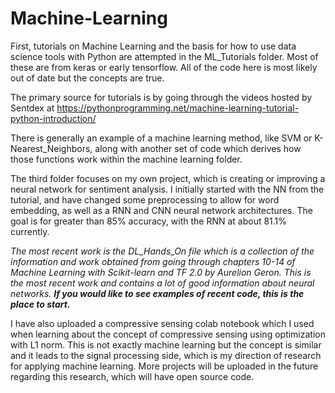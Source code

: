 # Machine-Learning
First, tutorials on Machine Learning and the basis for how to use data science tools with Python are attempted in the ML_Tutorials folder. Most of these are from keras or early tensorflow. All of the code here is most likely out of date but the concepts are true.

The primary source for tutorials is by going through the videos hosted by Sentdex at https://pythonprogramming.net/machine-learning-tutorial-python-introduction/

There is generally an example of a machine learning method, like SVM or K-Nearest_Neighbors, along with another set of code which derives how those functions work within the machine learning folder.

The third folder focuses on my own project, which is creating or improving a neural network for sentiment analysis. I initially started with the NN from the tutorial, and have changed some preprocessing to allow for word embedding, as well as a RNN and CNN neural network architectures. The goal is for greater than 85% accuracy, with the RNN at about 81.1% currently.

*The most recent work is the DL_Hands_On file which is a collection of the information and work obtained from going through chapters 10-14 of Machine Learning with Scikit-learn and TF 2.0 by Aurelion Geron. This is the most recent work and contains a lot of good information about neural networks. <b> If you would like to see examples of recent code, this is the place to start.* </b>

I have also uploaded a compressive sensing colab notebook which I used when learning about the concept of compressive sensing using optimization with L1 norm. This is not exactly machine learning but the concept is similar and it leads to the signal processing side, which is my direction of research for applying machine learning. More projects will be uploaded in the future regarding this research, which will have open source code.
